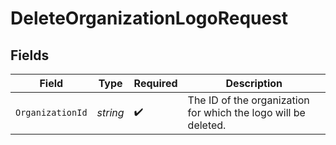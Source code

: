 # DeleteOrganizationLogoRequest


## Fields

| Field                                                          | Type                                                           | Required                                                       | Description                                                    |
| -------------------------------------------------------------- | -------------------------------------------------------------- | -------------------------------------------------------------- | -------------------------------------------------------------- |
| `OrganizationId`                                               | *string*                                                       | :heavy_check_mark:                                             | The ID of the organization for which the logo will be deleted. |